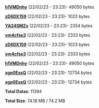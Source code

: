 [**h1VMDnhy**](/data/h1VMDnhy.txt) (22/02/23 - 23:23)- 49050 bytes

[**zD6DX159**](/data/zD6DX159.txt) (22/02/23 - 23:23)- 1023 bytes

[**YA24SMZs**](/data/YA24SMZs.txt) (22/02/23 - 23:23)- 2354 bytes

[**vm4cfse3**](/data/vm4cfse3.txt) (22/02/23 - 23:23)- 2333 bytes

[**zD6DX159**](/data/zD6DX159.txt) (22/02/23 - 23:23)- 1023 bytes

[**vm4cfse3**](/data/vm4cfse3.txt) (22/02/23 - 23:23)- 2333 bytes

[**h1VMDnhy**](/data/h1VMDnhy.txt) (22/02/23 - 23:23)- 49050 bytes

[**xgp0EssQ**](/data/xgp0EssQ.txt) (22/02/23 - 23:23)- 12734 bytes

[**xgp0EssQ**](/data/xgp0EssQ.txt) (22/02/23 - 23:23)- 12734 bytes

**Total Datas**: 11394

**Total Size**: 74.18 MB / 74.2 MB